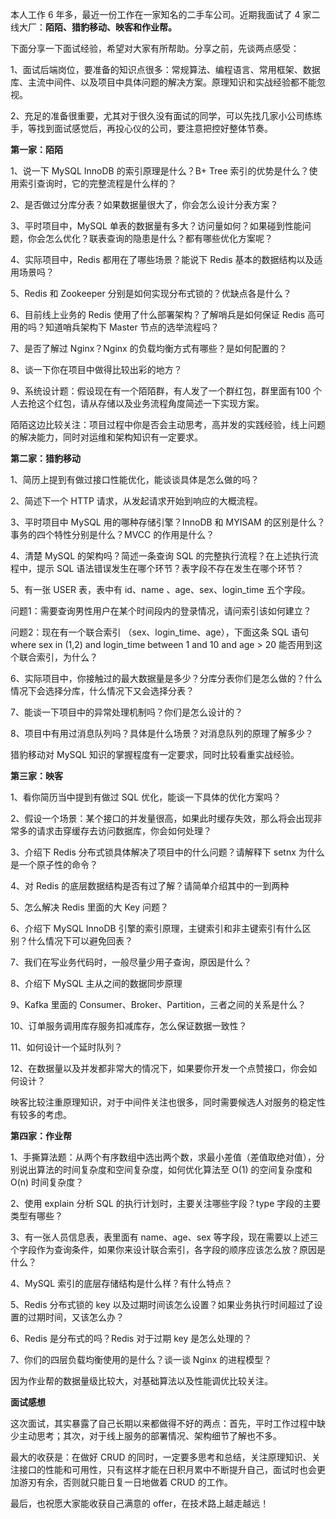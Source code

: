 本人工作 6 年多，最近一份工作在一家知名的二手车公司。近期我面试了 4 家二线大厂：**陌陌、猎豹移动、映客和作业帮。**

下面分享一下面试经验，希望对大家有所帮助。分享之前，先谈两点感受：

1、面试后端岗位，要准备的知识点很多：常规算法、编程语言、常用框架、数据库、主流中间件、以及项目中具体问题的解决方案。原理知识和实战经验都不能忽视。

2、充足的准备很重要，尤其对于很久没有面试的同学，可以先找几家小公司练练手，等找到面试感觉后，再投心仪的公司，要注意把控好整体节奏。

**第一家：陌陌**

1、说一下 MySQL InnoDB 的索引原理是什么？B+ Tree 索引的优势是什么？使用索引查询时，它的完整流程是什么样的？

2、是否做过分库分表？如果数据量很大了，你会怎么设计分表方案？

3、平时项目中，MySQL 单表的数据量有多大？访问量如何？如果碰到性能问题，你会怎么优化？联表查询的隐患是什么？都有哪些优化方案呢？

4、实际项目中，Redis 都用在了哪些场景？能说下 Redis 基本的数据结构以及适用场景吗？

5、Redis 和 Zookeeper 分别是如何实现分布式锁的？优缺点各是什么？

6、目前线上业务的 Redis 使用了什么部署架构？了解哨兵是如何保证 Redis 高可用的吗？知道哨兵架构下 Master 节点的选举流程吗？

7、是否了解过 Nginx？Nginx 的负载均衡方式有哪些？是如何配置的？

8、谈一下你在项目中做得比较出彩的地方？

9、系统设计题：假设现在有一个陌陌群，有人发了一个群红包，群里面有100 个人去抢这个红包，请从存储以及业务流程角度简述一下实现方案。

陌陌这边比较关注：项目过程中你是否会主动思考，高并发的实践经验，线上问题的解决能力，同时对运维和架构知识有一定要求。

**第二家：猎豹移动**

1、简历上提到有做过接口性能优化，能谈谈具体是怎么做的吗？

2、简述下一个 HTTP 请求，从发起请求开始到响应的大概流程。

3、平时项目中 MySQL 用的哪种存储引擎？InnoDB 和 MYISAM 的区别是什么？事务的四个特性分别是什么？MVCC 的作用是什么？

4、清楚 MySQL 的架构吗？简述一条查询 SQL 的完整执行流程？在上述执行流程中，提示 SQL 语法错误发生在哪个环节？表字段不存在发生在哪个环节？

5、有一张 USER 表，表中有 id、name 、age、sex、login_time 五个字段。

问题1：需要查询男性用户在某个时间段内的登录情况，请问索引该如何建立？

问题2：现在有一个联合索引 （sex、login_time、age），下面这条 SQL 语句 where sex in (1,2) and login_time between 1 and 10 and age > 20 能否用到这个联合索引，为什么？

6、实际项目中，你接触过的最大数据量是多少？分库分表你们是怎么做的？什么情况下会选择分库，什么情况下又会选择分表？

7、能谈一下项目中的异常处理机制吗？你们是怎么设计的？

8、项目中有用过消息队列吗？具体是什么场景？对消息队列的原理了解多少？

猎豹移动对 MySQL 知识的掌握程度有一定要求，同时比较看重实战经验。

**第三家：映客**

1、看你简历当中提到有做过 SQL 优化，能谈一下具体的优化方案吗？

2、假设一个场景：某个接口的并发量很高，如果此时缓存失效，那么将会出现非常多的请求击穿缓存去访问数据库，你会如何处理？

3、介绍下 Redis 分布式锁具体解决了项目中的什么问题？请解释下 setnx 为什么是一个原子性的命令？

4、对 Redis 的底层数据结构是否有过了解？请简单介绍其中的一到两种

5、怎么解决 Redis 里面的大 Key 问题？

6、介绍下 MySQL  InnoDB 引擎的索引原理，主键索引和非主键索引有什么区别？什么情况下可以避免回表？

7、我们在写业务代码时，一般尽量少用子查询，原因是什么？

8、介绍下 MySQL 主从之间的数据同步原理

9、Kafka 里面的 Consumer、Broker、Partition，三者之间的关系是什么？

10、订单服务调用库存服务扣减库存，怎么保证数据一致性？

11、如何设计一个延时队列？

12、在数据量以及并发都非常大的情况下，如果要你开发一个点赞接口，你会如何设计？

映客比较注重原理知识，对于中间件关注也很多，同时需要候选人对服务的稳定性有较多的考虑。

**第四家：作业帮**

1、手撕算法题：从两个有序数组中选出两个数，求最小差值（差值取绝对值），分别说出算法的时间复杂度和空间复杂度，如何优化算法至 O(1) 的空间复杂度和 O(n) 时间复杂度？

2、使用 explain 分析 SQL 的执行计划时，主要关注哪些字段？type 字段的主要类型有哪些？

3、有一张人员信息表，表里面有 name、age、sex 等字段，现在需要以上述三个字段作为查询条件，如果你来设计联合索引，各字段的顺序应该怎么放？原因是什么？

4、MySQL 索引的底层存储结构是什么样？有什么特点？

5、Redis 分布式锁的 key 以及过期时间该怎么设置？如果业务执行时间超过了设置的过期时间，又该怎么办？

6、Redis 是分布式的吗？Redis 对于过期 key 是怎么处理的？

7、你们的四层负载均衡使用的是什么？谈一谈 Nginx 的进程模型？

因为作业帮的数据量级比较大，对基础算法以及性能调优比较关注。

**面试感想**

这次面试，其实暴露了自己长期以来都做得不好的两点：首先，平时工作过程中缺少主动思考；其次，对于线上服务的部署情况、架构细节了解也不多。

最大的收获是：在做好 CRUD 的同时，一定要多思考和总结，关注原理知识、关注接口的性能和可用性，只有这样才能在日积月累中不断提升自己，面试时也会更加游刃有余，否则就只能日复一日地做着 CRUD 的工作。

最后，也祝愿大家能收获自己满意的 offer，在技术路上越走越远！
